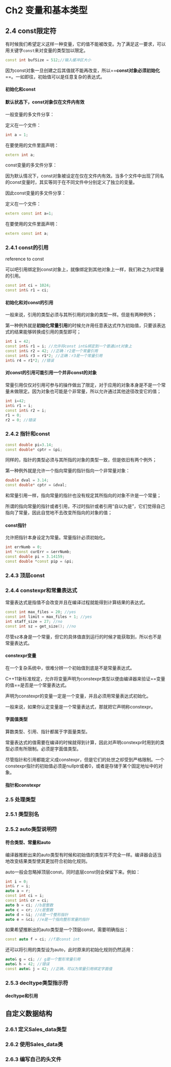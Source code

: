 # Ch2 变量和基本类型

## 2.4 const限定符

有时候我们希望定义这样一种变量，它的值不能被改变。为了满足这一要求，可以用关键字`const`来对变量的类型加以限定。

```cpp
const int bufSize = 512;//输入缓冲区大小
```

因为const对象一旦创建之后其值就不能再改变，所以==**const对象必须初始化**==。一如即往，初始值可以是任意复杂的表达式。

#### 初始化和const

#### 默认状态下，const对象仅在文件内有效

一般变量的多文件分享：

定义在一个文件：

```cpp
int a = 1;
```

在要使用的文件里面声明：

```cpp
extern int a;
```

const变量的多文件分享：

因为默认情况下，const对象被设定在仅在文件内有效。当多个文件中出现了同名的const变量时，其实等同于在不同文件中分别定义了独立的变量。

因此const变量的多文件分享：

定义在一个文件：

```cpp
extern const int a=1;
```

在要使用的文件里面声明：

```cpp
extern const int a;
```

### 2.4.1 const的引用

reference to const

可以吧引用绑定到const对象上，就像绑定到其他对象上一样，我们称之为对常量的引用。

```cpp
const int ci = 1024;
const int& r1 = ci;
```

#### 初始化和对const的引用

一般来说，引用的类型必须与其所引用的对象的类型一样。但是有两种例外；

第一种例外就是**初始化常量引用**的时候允许用任意表达式作为初始值，只要该表达式的结果能够转换成引用的类型即可；

```cpp
int i = 42;
const int& r1 = i; //允许将const int&绑定到一个普通int对象上
const int& r2 = 42; //正确：r2是一个常量引用
const int& r3 = r1*2; //正确：r3是一个常量引用
int& r4 = r1*2; //错误
```

#### 对const的引用可能引用一个并非const的对象

常量引用仅仅对引用可参与的操作做出了限定，对于应用的对象本身是不是一个常量未做限定。因为对象也可能是个非常量，所以允许通过其他途径改变它的值；

```cpp
int i=42;
int& r1 = i;
const int& r2 = i;
r1 = 0;
r2 = 0; //错误
```

### 2.4.2 指针和const

```cpp
const double pi=3.14;
const double* cptr = &pi;
```

同样的，指针的类型必须与其所指的对象的类型一致，但是依旧有两个例外；

第一种例外就是允许一个指向常量的指针指向一个非常量对象：

```cpp
double dval = 3.14;
const double* cptr = &dval;
```

和常量引用一样，指向常量的指针也没有规定其所指向的对象不许是一个常量；

所谓的指向常量的指针或者引用，不过时指针或者引用“自以为是”，它们觉得自己指向了常量，因此自觉地不去改变所指向的对象的值；

#### const指针

允许把指针本身设定为常量。常量指针必须初始化。

```cpp
int errNumb = 0;
int *const curErr = &errNumb;
const double pi = 3.14159;
const double *const pip = &pi;
```

### 2.4.3 顶层const

### 2.4.4 constexpr和常量表达式

常量表达式是指值不会改变并且在编译过程就能得到计算结果的表达式。

```cpp
const int max_files = 20; //yes
const int limit = max_files + 1; //yes
int staff_size = 27; //no
const int sz = get_size(); //no
```

尽管sz本身是一个常量，但它的具体值直到运行的时候才能获取到，所以也不是常量表达式。

#### constexpr变量

在一个复杂系统中，很难分辨一个初始值到底是不是常量表达式。 

C++11新标准规定，允许将变量声明为constexpr类型以便由编译器来验证==变量的值==是否是一个常量表达式。

声明为constexpr的变量一定是一个变量，并且必须用常量表达式初始化。

一般来说，如果你认定变量是一个常量表达式，那就把它声明称constexpr。

#### 字面值类型

算数类型、引用、指针都属于字面量类型。

常量表达式的值需要在编译的时候就得到计算，因此对声明constexpr时用到的类型必须有所限制。必须是字面值类型。

尽管指针和引用都能定义成constexpr，但是它们的处世之却受到严格限制。一个constexpr指针的初始值必须是nullptr或者0，或者是存储于某个固定地址中的对象。

#### 指针和constexpr

### 2.5 处理类型

### 2.5.1 类型别名

### 2.5.2 auto类型说明符

#### 符合类型、常量和auto

编译器推断出来的auto类型有时候和初始值的类型并不完全一样。编译器会适当地改变结果类型使其更加符合初始化规则。

auto一般会忽略掉顶层const，同时底层const则会保留下来。例如：

```cc
int i = 0;
int& r = i;
auto a = r;
const int ci = i;
const int& cr = ci;
auto b = ci; //b是整数
auto c = cr; //c是整数
auto d = &i; //d是一个整形指针
auto e = &ci; //e是一个指向整形常量的指针
```

如果希望推断出的auto类型是一个顶层const，需要明确指出：

```cc
const auto f = ci; //f是const int
```

还可以将引用的类型设为auto，此时原来的初始化规则仍然适用：

```cc
auto& g = ci; // g是一个整形常量引用
auto& h = 42; //错误
const auto& j = 42; //正确，可以为常量引用绑定字面值
```

### 2.5.3 decltype类型指示符

#### decltype和引用

## 自定义数据结构

### 2.6.1 定义Sales_data类型

### 2.6.2 使用Sales_data类

### 2.6.3 编写自己的头文件

